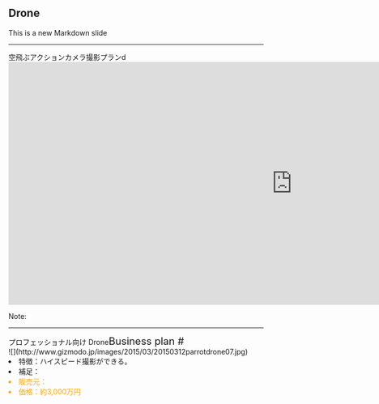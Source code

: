 ##  Drone

This is a new Markdown slide

---

<div class="title">空飛ぶアクションカメラ撮影プランd</div>
<iframe width="1120" height="480" src="https://www.youtube.com/embed/WUpmPUcnuBY?rel=0&hd=1&showinfo=0&theme=light&autohide=1&loop=1" frameborder="0" allowfullscreen></iframe>

Note:

---

<div class="title">プロフェッショナル向け Drone<span style="font-size:20px;">Business plan #</span></div>

<div class="frame">
<div class="right">
<div class="shadow">
![](http://www.gizmodo.jp/images/2015/03/20150312parrotdrone07.jpg)
</div>
</div>

<div class="left">
<li>特徴：ハイスピード撮影ができる。</li>
<li>補足：</li>
<li style="color:orange">販売元：</li>
<li style="color:orange">価格：約3,000万円</li>
</div>
